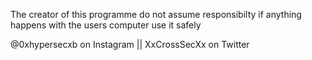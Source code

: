 The creator of this programme do not assume responsibilty if anything happens with the users computer
use it safely

@0xhypersecxb on Instagram || XxCrossSecXx on Twitter

